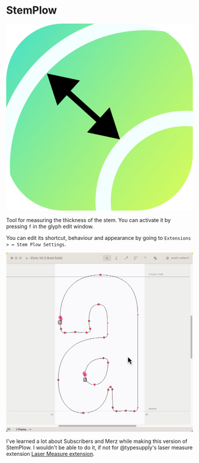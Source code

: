 # StemPlow



![StemPlow-icon](images/StemPlow-icon.png)

Tool for measuring the thickness of the stem. You can activate it by pressing `f` in the glyph edit window.

You can edit its shortcut, behaviour and appearance by going to
`Extensions > ↔ Stem Plow Settings`.



![animation](images/animation.gif)

I've learned a lot about Subscribers and Merz while making this version of StemPlow. I wouldn't be able to do it, if not for @typesupply's  laser measure extension [Laser Measure extension](https://github.com/typesupply/lasermeasure/).





